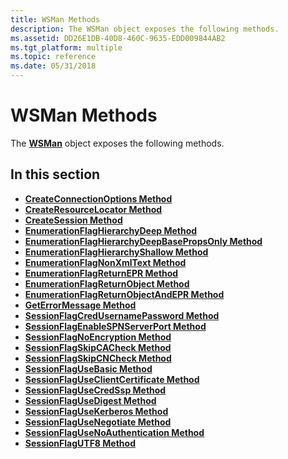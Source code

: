 ```yaml
---
title: WSMan Methods
description: The WSMan object exposes the following methods.
ms.assetid: DD26E1DB-40D8-460C-9635-EDD009844AB2
ms.tgt_platform: multiple
ms.topic: reference
ms.date: 05/31/2018
---
```


# WSMan Methods

The [**WSMan**](wsman.md) object exposes the following methods.

## In this section

-   [**CreateConnectionOptions Method**](wsman-createconnectionoptions.md)
-   [**CreateResourceLocator Method**](wsman-createresourcelocator.md)
-   [**CreateSession Method**](wsman-createsession.md)
-   [**EnumerationFlagHierarchyDeep Method**](wsman-enumerationflaghierarchydeep.md)
-   [**EnumerationFlagHierarchyDeepBasePropsOnly Method**](wsman-enumerationflaghierarchydeepbasepropsonly.md)
-   [**EnumerationFlagHierarchyShallow Method**](wsman-enumerationflaghierarchyshallow.md)
-   [**EnumerationFlagNonXmlText Method**](wsman-enumerationflagnonxmltext.md)
-   [**EnumerationFlagReturnEPR Method**](wsman-enumerationflagreturnepr.md)
-   [**EnumerationFlagReturnObject Method**](wsman-enumerationflagreturnobject.md)
-   [**EnumerationFlagReturnObjectAndEPR Method**](wsman-enumerationflagreturnobjectandepr.md)
-   [**GetErrorMessage Method**](wsman-geterrormessage.md)
-   [**SessionFlagCredUsernamePassword Method**](wsman-sessionflagcredusernamepassword.md)
-   [**SessionFlagEnableSPNServerPort Method**](wsman-sessionflagenablespnserverport.md)
-   [**SessionFlagNoEncryption Method**](wsman-sessionflagnoencryption.md)
-   [**SessionFlagSkipCACheck Method**](wsman-sessionflagskipcacheck.md)
-   [**SessionFlagSkipCNCheck Method**](wsman-sessionflagskipcncheck.md)
-   [**SessionFlagUseBasic Method**](wsman-sessionflagusebasic.md)
-   [**SessionFlagUseClientCertificate Method**](wsman-sessionflaguseclientcert.md)
-   [**SessionFlagUseCredSsp Method**](wsman-sessionflagusecredssp.md)
-   [**SessionFlagUseDigest Method**](wsman-sessionflagusedigest.md)
-   [**SessionFlagUseKerberos Method**](wsman-sessionflagusekerberos.md)
-   [**SessionFlagUseNegotiate Method**](wsman-sessionflagusenegotiate.md)
-   [**SessionFlagUseNoAuthentication Method**](wsman-sessionflagusenoauthentication.md)
-   [**SessionFlagUTF8 Method**](wsman-sessionflagutf8.md)

 

 




